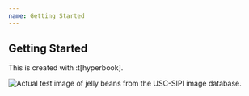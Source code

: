 ```yaml
---
name: Getting Started
---
```


## Getting Started

This is created with :t[hyperbook].

![Actual test image of jelly beans from the USC-SIPI image database.](/images/SIPI_Jelly_Beans_4.1.07.jpg)
